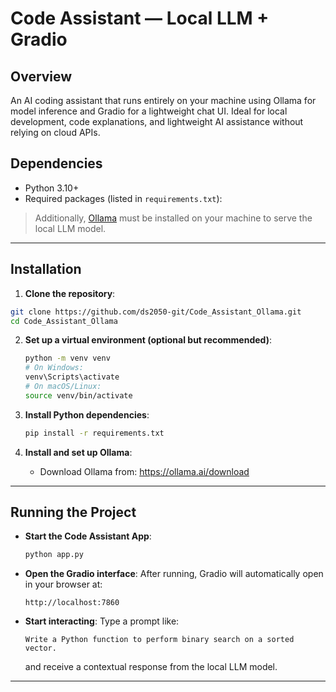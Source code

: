 # Code Assistant — Local LLM + Gradio

## Overview
An AI coding assistant that runs entirely on your machine using Ollama for model inference and Gradio for a lightweight chat UI. Ideal for local development, code explanations, and lightweight AI assistance without relying on cloud APIs.

## Dependencies
- Python 3.10+
- Required packages (listed in `requirements.txt`):


> Additionally, [Ollama](https://ollama.com/) must be installed on your machine to serve the local LLM model.

---

## Installation

1. **Clone the repository**:
 ```bash
 git clone https://github.com/ds2050-git/Code_Assistant_Ollama.git
 cd Code_Assistant_Ollama
 ```

2. **Set up a virtual environment (optional but recommended)**:
   ```bash
   python -m venv venv
   # On Windows:
   venv\Scripts\activate
   # On macOS/Linux:
   source venv/bin/activate
   ```

3. **Install Python dependencies**:
   ```bash
   pip install -r requirements.txt
   ```

4. **Install and set up Ollama**:
   - Download Ollama from: https://ollama.ai/download

---

## Running the Project

- **Start the Code Assistant App**:
  ```bash
  python app.py
  ```

- **Open the Gradio interface**:
  After running, Gradio will automatically open in your browser at:
  ```
  http://localhost:7860
  ```

- **Start interacting**:
  Type a prompt like:
  ```
  Write a Python function to perform binary search on a sorted vector.
  ```
  and receive a contextual response from the local LLM model.

---


